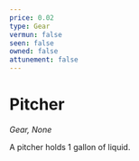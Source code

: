 ```yaml
---
price: 0.02
type: Gear
vermun: false
seen: false
owned: false
attunement: false
---
```

# Pitcher

*Gear, None*

A pitcher holds 1 gallon of liquid.